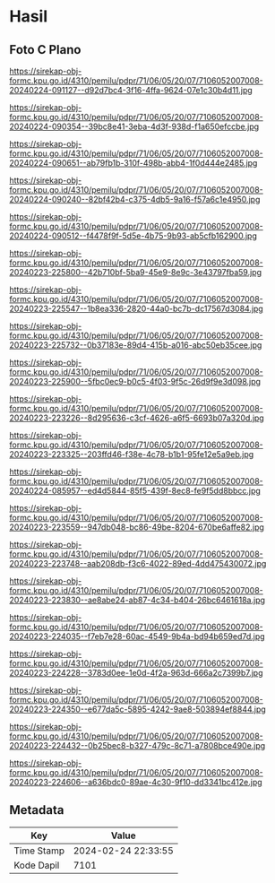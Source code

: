 # Hasil

## Foto C Plano

https://sirekap-obj-formc.kpu.go.id/4310/pemilu/pdpr/71/06/05/20/07/7106052007008-20240224-091127--d92d7bc4-3f16-4ffa-9624-07e1c30b4d11.jpg

https://sirekap-obj-formc.kpu.go.id/4310/pemilu/pdpr/71/06/05/20/07/7106052007008-20240224-090354--39bc8e41-3eba-4d3f-938d-f1a650efccbe.jpg

https://sirekap-obj-formc.kpu.go.id/4310/pemilu/pdpr/71/06/05/20/07/7106052007008-20240224-090651--ab79fb1b-310f-498b-abb4-1f0d444e2485.jpg

https://sirekap-obj-formc.kpu.go.id/4310/pemilu/pdpr/71/06/05/20/07/7106052007008-20240224-090240--82bf42b4-c375-4db5-9a16-f57a6c1e4950.jpg

https://sirekap-obj-formc.kpu.go.id/4310/pemilu/pdpr/71/06/05/20/07/7106052007008-20240224-090512--f4478f9f-5d5e-4b75-9b93-ab5cfb162900.jpg

https://sirekap-obj-formc.kpu.go.id/4310/pemilu/pdpr/71/06/05/20/07/7106052007008-20240223-225800--42b710bf-5ba9-45e9-8e9c-3e43797fba59.jpg

https://sirekap-obj-formc.kpu.go.id/4310/pemilu/pdpr/71/06/05/20/07/7106052007008-20240223-225547--1b8ea336-2820-44a0-bc7b-dc17567d3084.jpg

https://sirekap-obj-formc.kpu.go.id/4310/pemilu/pdpr/71/06/05/20/07/7106052007008-20240223-225732--0b37183e-89d4-415b-a016-abc50eb35cee.jpg

https://sirekap-obj-formc.kpu.go.id/4310/pemilu/pdpr/71/06/05/20/07/7106052007008-20240223-225900--5fbc0ec9-b0c5-4f03-9f5c-26d9f9e3d098.jpg

https://sirekap-obj-formc.kpu.go.id/4310/pemilu/pdpr/71/06/05/20/07/7106052007008-20240223-223226--8d295636-c3cf-4626-a6f5-6693b07a320d.jpg

https://sirekap-obj-formc.kpu.go.id/4310/pemilu/pdpr/71/06/05/20/07/7106052007008-20240223-223325--203ffd46-f38e-4c78-b1b1-95fe12e5a9eb.jpg

https://sirekap-obj-formc.kpu.go.id/4310/pemilu/pdpr/71/06/05/20/07/7106052007008-20240224-085957--ed4d5844-85f5-439f-8ec8-fe9f5dd8bbcc.jpg

https://sirekap-obj-formc.kpu.go.id/4310/pemilu/pdpr/71/06/05/20/07/7106052007008-20240223-223559--947db048-bc86-49be-8204-670be6affe82.jpg

https://sirekap-obj-formc.kpu.go.id/4310/pemilu/pdpr/71/06/05/20/07/7106052007008-20240223-223748--aab208db-f3c6-4022-89ed-4dd475430072.jpg

https://sirekap-obj-formc.kpu.go.id/4310/pemilu/pdpr/71/06/05/20/07/7106052007008-20240223-223830--ae8abe24-ab87-4c34-b404-26bc6461618a.jpg

https://sirekap-obj-formc.kpu.go.id/4310/pemilu/pdpr/71/06/05/20/07/7106052007008-20240223-224035--f7eb7e28-60ac-4549-9b4a-bd94b659ed7d.jpg

https://sirekap-obj-formc.kpu.go.id/4310/pemilu/pdpr/71/06/05/20/07/7106052007008-20240223-224228--3783d0ee-1e0d-4f2a-963d-666a2c7399b7.jpg

https://sirekap-obj-formc.kpu.go.id/4310/pemilu/pdpr/71/06/05/20/07/7106052007008-20240223-224350--e677da5c-5895-4242-9ae8-503894ef8844.jpg

https://sirekap-obj-formc.kpu.go.id/4310/pemilu/pdpr/71/06/05/20/07/7106052007008-20240223-224432--0b25bec8-b327-479c-8c71-a7808bce490e.jpg

https://sirekap-obj-formc.kpu.go.id/4310/pemilu/pdpr/71/06/05/20/07/7106052007008-20240223-224606--a636bdc0-89ae-4c30-9f10-dd3341bc412e.jpg


## Metadata

| Key        | Value               |
| ---------- | ------------------- |
| Time Stamp | 2024-02-24 22:33:55 |
| Kode Dapil | 7101                |



